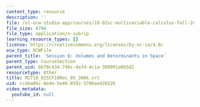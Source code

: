 ```yaml
---
content_type: resource
description: ''
file: /ol-ocw-studio-app/courses/18-02sc-multivariable-calculus-fall-2010/ccdea06c8e4e5e4685925706aed26526_MIT18_02SCF10Rec_05_300k.vtt
file_size: 4794
file_type: application/x-subrip
learning_resource_types: []
license: https://creativecommons.org/licenses/by-nc-sa/4.0/
ocw_type: OCWFile
parent_title: 'Session 6: Volumes and Determinants in Space'
parent_type: CourseSection
parent_uid: bb78c434-746c-4a7d-4c1a-369991a0b5d2
resourcetype: Other
title: MIT18_02SCF10Rec_05_300k.srt
uid: ccdea06c-8e4e-5e46-8592-5706aed26526
video_metadata:
  youtube_id: null
---
```

